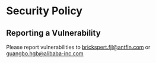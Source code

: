 # Security Policy

## Reporting a Vulnerability

Please report vulnerabilities to brickspert.fjl@antfin.com or guangbo.hgb@alibaba-inc.com
